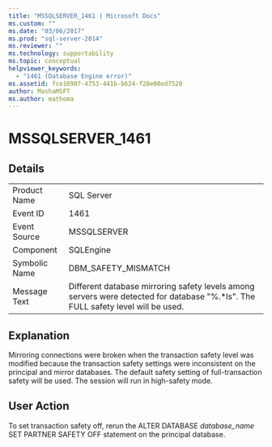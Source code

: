 ```yaml
---
title: "MSSQLSERVER_1461 | Microsoft Docs"
ms.custom: ""
ms.date: "03/06/2017"
ms.prod: "sql-server-2014"
ms.reviewer: ""
ms.technology: supportability
ms.topic: conceptual
helpviewer_keywords: 
  - "1461 (Database Engine error)"
ms.assetid: fce10907-4753-441b-b624-f28e00ed7520
author: MashaMSFT
ms.author: mathoma
---
```

# MSSQLSERVER_1461
    
## Details  
  
|||  
|-|-|  
|Product Name|SQL Server|  
|Event ID|1461|  
|Event Source|MSSQLSERVER|  
|Component|SQLEngine|  
|Symbolic Name|DBM_SAFETY_MISMATCH|  
|Message Text|Different database mirroring safety levels among servers were detected for database "%.*ls". The FULL safety level will be used.|  
  
## Explanation  
 Mirroring connections were broken when the transaction safety level was modified because the transaction safety settings were inconsistent on the principal and mirror databases. The default safety setting of full-transaction safety will be used. The session will run in high-safety mode.  
  
## User Action  
 To set transaction safety off, rerun the ALTER DATABASE *database_name* SET PARTNER SAFETY OFF statement on the principal database.  
  
  
